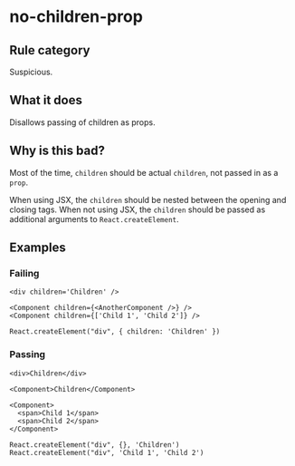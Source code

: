 # no-children-prop

## Rule category

Suspicious.

## What it does

Disallows passing of children as props.

## Why is this bad?

Most of the time, `children` should be actual `children`, not passed in as a `prop`.

When using JSX, the `children` should be nested between the opening and closing tags. When not using JSX, the `children` should be passed as additional arguments to `React.createElement`.

## Examples

### Failing

```tsx
<div children='Children' />

<Component children={<AnotherComponent />} />
<Component children={['Child 1', 'Child 2']} />

React.createElement("div", { children: 'Children' })
```

### Passing

```tsx
<div>Children</div>

<Component>Children</Component>

<Component>
  <span>Child 1</span>
  <span>Child 2</span>
</Component>

React.createElement("div", {}, 'Children')
React.createElement("div", 'Child 1', 'Child 2')
```
